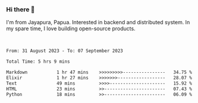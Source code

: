 ### Hi there 👋

I'm from Jayapura, Papua. Interested in backend and distributed system. In my spare time, I love building open-source products.

<br>

 
 <!--START_SECTION:waka-->

```txt
From: 31 August 2023 - To: 07 September 2023

Total Time: 5 hrs 9 mins

Markdown           1 hr 47 mins    >>>>>>>>>----------------   34.75 %
Elixir             1 hr 27 mins    >>>>>>>------------------   28.07 %
Text               49 mins         >>>>---------------------   15.92 %
HTML               23 mins         >>-----------------------   07.43 %
Python             18 mins         >>-----------------------   06.09 %
```

<!--END_SECTION:waka-->
